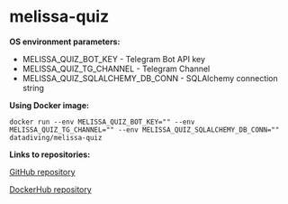 # melissa-quiz

**OS environment parameters:**

- MELISSA_QUIZ_BOT_KEY - Telegram Bot API key 
- MELISSA_QUIZ_TG_CHANNEL - Telegram Channel
- MELISSA_QUIZ_SQLALCHEMY_DB_CONN - SQLAlchemy connection string

**Using Docker image:**

`docker run --env MELISSA_QUIZ_BOT_KEY="" --env MELISSA_QUIZ_TG_CHANNEL="" --env MELISSA_QUIZ_SQLALCHEMY_DB_CONN="" datadiving/melissa-quiz`

**Links to repositories:**

[GitHub repository](https://github.com/aleksandrgordienko/melissa-quiz)

[DockerHub repository](https://hub.docker.com/r/datadiving/melissa-quiz)